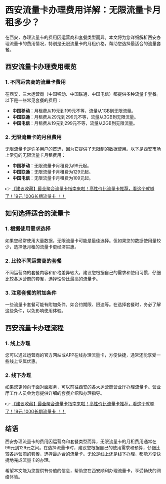 # 西安流量卡办理费用详解：无限流量卡月租多少？

在西安，办理流量卡的费用因运营商和套餐类型而异。本文将为您详细解析西安办理流量卡的费用情况，特别是无限流量卡的月租价格，帮助您选择最适合的流量套餐。

## 西安流量卡办理费用概览

### 1. 不同运营商的流量卡费用
在西安，三大运营商（中国移动、中国联通、中国电信）都提供多种流量卡套餐。以下是一些常见套餐的费用：

- **中国移动**：月租费从19元到199元不等，流量从1GB到无限流量。
- **中国联通**：月租费从29元到299元不等，流量从3GB到无限流量。
- **中国电信**：月租费从19元到299元不等，流量从2GB到无限流量。

### 2. 无限流量卡的月租费用
无限流量卡是许多用户的首选，因为它提供了无限制的数据使用。以下是西安市场上常见的无限流量卡月租费用：

- **中国移动**：无限流量卡月租费为99元起。
- **中国联通**：无限流量卡月租费为129元起。
- **中国电信**：无限流量卡月租费为109元起。

👉 [【建议收藏】最全聚合流量卡指南来啦！高性价比流量卡推荐，看这个就够了！19元 100G长期流量卡 ！！](https://bit.ly/Liuliangka)

## 如何选择适合的流量卡

### 1. 根据使用需求选择
如果您经常使用大量数据，无限流量卡可能是最佳选择。但如果您的数据使用量较少，选择低月租的流量卡更经济实惠。

### 2. 比较不同运营商的套餐
不同运营商的套餐内容和价格差异较大，建议您根据自己的需求和使用习惯，仔细比较各运营商的套餐，选择性价比最高的流量卡。

### 3. 注意套餐的附加条件
一些流量卡套餐可能有附加条件，如合约期限、限速等。在选择套餐时，务必了解这些条件，以免影响使用体验。

## 西安流量卡办理流程

### 1. 线上办理
您可以通过运营商的官方网站或APP在线办理流量卡，方便快捷，通常还能享受一些线上专属优惠。

### 2. 线下办理
如果您更倾向于面对面服务，可以前往西安的各大运营商营业厅办理流量卡。营业厅工作人员会为您提供详细的套餐介绍和办理指导。

👉 [【建议收藏】最全聚合流量卡指南来啦！高性价比流量卡推荐，看这个就够了！19元 100G长期流量卡 ！！](https://bit.ly/Liuliangka)

## 结语

西安办理流量卡的费用因运营商和套餐类型而异，无限流量卡的月租费用通常在99元到129元之间。在选择流量卡时，建议您根据自己的使用需求和预算，仔细比较各运营商的套餐，选择最适合的流量卡。无论是线上还是线下办理，都能方便快捷地完成流量卡的办理。

希望本文能为您提供有价值的信息，帮助您在西安顺利办理流量卡，享受畅快的网络体验。